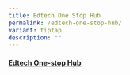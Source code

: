 ```yaml
---
title: Edtech One Stop Hub
permalink: /edtech-one-stop-hub/
variant: tiptap
description: ""
---
```

<h4><a href="https://sites.google.com/moe.edu.sg/fcps-g-site-hbl/edtech-guide" rel="noopener nofollow" target="_blank">Edtech One-stop Hub</a></h4>
<p></p>